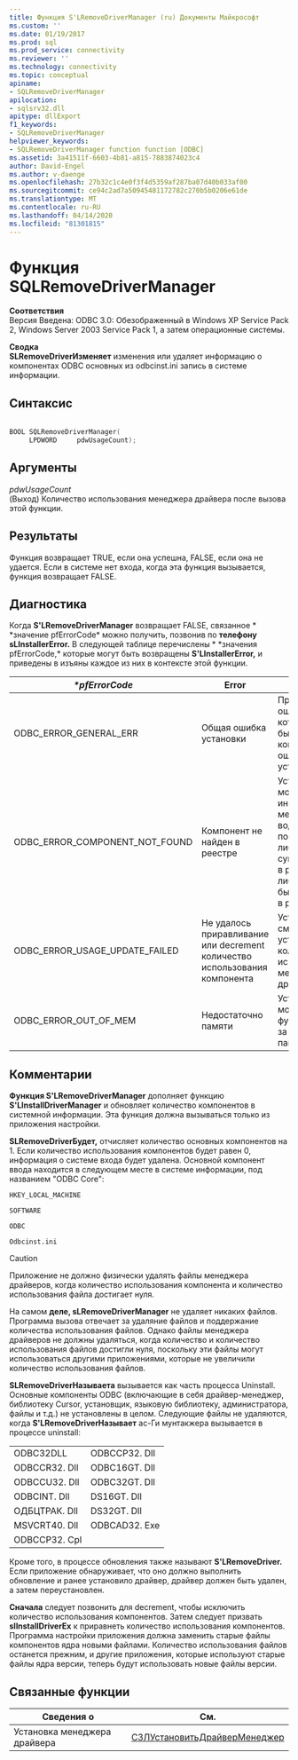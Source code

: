 ```yaml
---
title: Функция S'LRemoveDriverManager (ru) Документы Майкрософт
ms.custom: ''
ms.date: 01/19/2017
ms.prod: sql
ms.prod_service: connectivity
ms.reviewer: ''
ms.technology: connectivity
ms.topic: conceptual
apiname:
- SQLRemoveDriverManager
apilocation:
- sqlsrv32.dll
apitype: dllExport
f1_keywords:
- SQLRemoveDriverManager
helpviewer_keywords:
- SQLRemoveDriverManager function function [ODBC]
ms.assetid: 3a41511f-6603-4b81-a815-7883874023c4
author: David-Engel
ms.author: v-daenge
ms.openlocfilehash: 27b32c1c4e0f3f4d5359af287ba07d40b033af00
ms.sourcegitcommit: ce94c2ad7a50945481172782c270b5b0206e61de
ms.translationtype: MT
ms.contentlocale: ru-RU
ms.lasthandoff: 04/14/2020
ms.locfileid: "81301815"
---
```

# <a name="sqlremovedrivermanager-function"></a>Функция SQLRemoveDriverManager
**Соответствия**  
 Версия Введена: ODBC 3.0: Обезображенный в Windows XP Service Pack 2, Windows Server 2003 Service Pack 1, а затем операционные системы.  
  
 **Сводка**  
 **SLRemoveDriverИзменяет** изменения или удаляет информацию о компонентах ODBC основных из odbcinst.ini запись в системе информации.  
  
## <a name="syntax"></a>Синтаксис  
  
```cpp  
  
BOOL SQLRemoveDriverManager(  
     LPDWORD     pdwUsageCount);  
```  
  
## <a name="arguments"></a>Аргументы  
 *pdwUsageCount*  
 (Выход) Количество использования менеджера драйвера после вызова этой функции.  
  
## <a name="returns"></a>Результаты  
 Функция возвращает TRUE, если она успешна, FALSE, если она не удается. Если в системе нет входа, когда эта функция вызывается, функция возвращает FALSE.  
  
## <a name="diagnostics"></a>Диагностика  
 Когда **S'LRemoveDriverManager** возвращает FALSE, связанное * \*значение pfErrorCode* можно получить, позвонив по **телефону sLInstallerError.** В следующей таблице перечислены * \*значения pfErrorCode,* которые могут быть возвращены **S'LInstallerError,** и приведены в изъяны каждое из них в контексте этой функции.  
  
|*\*pfErrorCode*|Error|Описание|  
|---------------------|-----------|-----------------|  
|ODBC_ERROR_GENERAL_ERR|Общая ошибка установки|Произошла ошибка, для которой не было конкретной ошибки установки.|  
|ODBC_ERROR_COMPONENT_NOT_FOUND|Компонент не найден в реестре|Установщик не мог удалить информацию менеджера водителя, поскольку она либо не существовала в реестре, либо не могла быть найдена в реестре.|  
|ODBC_ERROR_USAGE_UPDATE_FAILED|Не удалось приравливание или decrement количество использования компонента|Установщик не смог установить количество использования менеджера драйвера.|  
|ODBC_ERROR_OUT_OF_MEM|Недостаточно памяти|Установщик не мог выполнить функцию из-за отсутствия памяти.|  
  
## <a name="comments"></a>Комментарии  
 **Функция S'LRemoveDriverManager** дополняет функцию **S'LInstallDriverManager** и обновляет количество компонентов в системной информации. Эта функция должна вызываться только из приложения настройки.  
  
 **SLRemoveDriverБудет,** отчисляет количество основных компонентов на 1. Если количество использования компонентов будет равен 0, информация о системе входа будет удалена. Основной компонент ввода находится в следующем месте в системе информации, под названием "ODBC Core":  
  
 `HKEY_LOCAL_MACHINE`  
  
 `SOFTWARE`  
  
 `ODBC`  
  
 `Odbcinst.ini`  
  
> [!CAUTION]  
>  Приложение не должно физически удалять файлы менеджера драйверов, когда количество использования компонента и количество использования файла достигает нуля.  
  
 На самом **деле, sLRemoveDriverManager** не удаляет никаких файлов. Программа вызова отвечает за удаляние файлов и поддержание количества использования файлов. Однако файлы менеджера драйверов не должны удаляться, когда количество и количество использования файлов достигли нуля, поскольку эти файлы могут использоваться другими приложениями, которые не увеличили количество использования файлов.  
  
 **SLRemoveDriverНазываета** вызывается как часть процесса Uninstall. Основные компоненты ODBC (включающие в себя драйвер-менеджер, библиотеку Cursor, установщик, языковую библиотеку, администратора, файлы и т.д.) не установлены в целом. Следующие файлы не удаляются, когда **S'LRemoveDriverНазывает** ас-Ги мунтакжера вызывается в процессе uninstall:  
  
|||  
|-|-|  
|ODBC32DLL|ODBCCP32. Dll|  
|ODBCCR32. Dll|ODBC16GT. Dll|  
|ODBCCU32. Dll|ODBC32GT. Dll|  
|ODBCINT. Dll|DS16GT. Dll|  
|ОДБЦТРАК. Dll|DS32GT. Dll|  
|MSVCRT40. Dll|ODBCAD32. Exe|  
|ODBCCP32. Cpl||  
  
 Кроме того, в процессе обновления также называют **S'LRemoveDriver.** Если приложение обнаруживает, что оно должно выполнить обновление и ранее установило драйвер, драйвер должен быть удален, а затем переустановлен.  
  
 **Сначала** следует позвонить для decrement, чтобы исключить количество использования компонентов. Затем следует призвать **slInstallDriverEx** к приравнеть количество использования компонентов. Программа настройки приложения должна заменить старые файлы компонентов ядра новыми файлами. Количество использования файлов останется прежним, и другие приложения, которые используют старые файлы ядра версии, теперь будут использовать новые файлы версии.  
  
## <a name="related-functions"></a>Связанные функции  
  
|Сведения о|См.|  
|---------------------------|---------|  
|Установка менеджера драйвера|[СЗЛУстановитьДрайверМенеджер](../../../odbc/reference/syntax/sqlinstalldrivermanager-function.md)|
